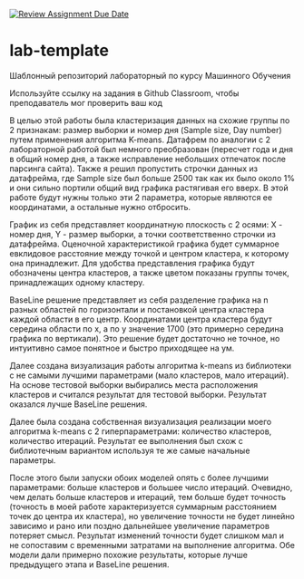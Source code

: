 [![Review Assignment Due Date](https://classroom.github.com/assets/deadline-readme-button-22041afd0340ce965d47ae6ef1cefeee28c7c493a6346c4f15d667ab976d596c.svg)](https://classroom.github.com/a/pa9PJn31)
# lab-template

Шаблонный репозиторий лабораторный по курсу Машинного Обучения

Используйте ссылку на задания в Github Classroom, чтобы преподаватель мог проверить ваш код

В целью этой работы была кластеризация данных на схожие группы по 2 признакам: размер выборки и номер дня (Sample size, Day number) путем применения алгоритма K-means. Датафрем по аналогии с 2 лабораторной работой был немного преобразован (пересчет года и дня в общий номер дня, а также исправление небольших отпечаток после парсинга сайта). Также я решил пропустить строчки данных из датафрейма, где Sample size был больше 2500 так как их было около 1% и они сильно портили общий вид графика растягивая его вверх. В этой работе будут нужны только эти 2 параметра, которые являются ее координатами, а остальные нужно отбросить.

График из себя представляет координатную плоскость с 2 осями: X - номер дня, Y - размер выборки, а точки соответственно строчки из датафрейма. Оценочной характеристикой графика будет суммарное евклидовое расстояние между точкой и центром кластера, к которому она принадлежит. Для удобства представления графика будут обозначены центра кластеров, а также цветом показаны группы точек, принадлежащих одному кластеру.

BaseLine решение представляет из себя разделение графика на n разных областей по горизонтали и постановкой центра кластера каждой области в его центр. Координатами центра кластера будут середина области по x, a по y значение 1700 (это примерно середина графика по вертикали). Это решение будет достаточно не точное, но интуитивно самое понятное и быстро приходящее на ум.

Далее создана визуализация работы алгоритма k-means из библиотеки с не самыми лучшими параметрами (мало кластеров, мало итераций). На основе тестовой выборки выбирались места расположения кластеров и считался результат для тестовой выборки. Результат оказался лучше BaseLine решения.

Далее была создана собственная визуализация реализации моего алгоритма k-means с 2 гиперпараметрами: количество кластеров, количество итераций. Результат ее выполнения был схож с библиотечным вариантом используя те же самые начальные параметры.

После этого были запуски обоих моделей опять с более лучшими параметрами: больше кластеров и большее число итераций. Очевидно, чем делать больше кластеров и итераций, тем больше будет точность (точность в моей работе характеризуется суммарным расстоянием точек до центра их кластера), но увеличение точности не будет линейно зависимо и рано или поздно дальнейшее увеличение параметров потеряет смысл. Результат изменений точности будет слишком мал и не сопоставим с временными затратами на выполнение алгоритма. Обе модели дали примерно похожие результаты, которые лучше предыдущего этапа и BaseLine решения.

